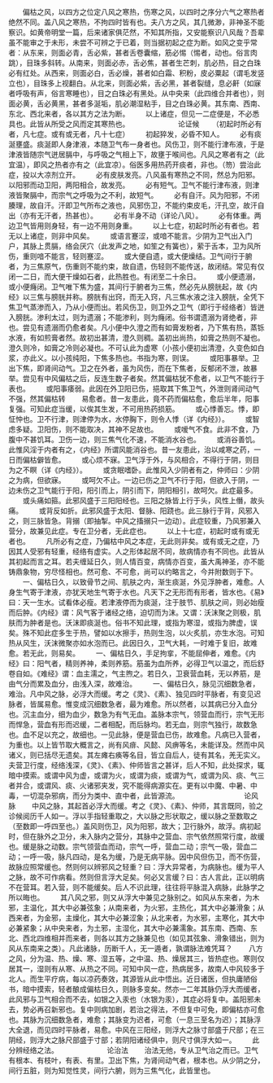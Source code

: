 <!-- { "loadSidebar": true } -->
　　偏枯之风，以四方之位定八风之寒热，伤寒之风，以四时之序分六气之寒热者绝然不同。盖八风之寒热，不拘四时皆有也。夫八方之风，其几微渺，非神圣不能察识。如黄帝明堂一篇，后来诸家俱茫然，不知其所指，又安能察识八风哉？吾辈虽不能审之于未形，未尝不可辨之于已着，则当据初起之症为断。如风之变乎常者：从东来，则面必青，舌必紫，甚者舌卷囊缩，筋必惕（惕者，动也。俗言肉跳），目珠多斜转。从南来，则面必赤，舌必焦，甚者生芒刺，肌必热，目之白珠必有红处。从西来，则面必白，舌必燥，甚者如白霜、积粉，皮必粟起（谓毛发竖立也），目珠多上视翻白。从北来，则面必紫，舌必黑，甚者裂缝，息必鼾（如寐者呼吸有声，俗言寒睡也），目之白珠必有黑处。从中央来（此四维合并者也），则面必黄，舌必黄黑，甚者多涎垢，肌必潮湿粘手，目之白珠必黄。其东南、西南、东北、西北来者，各以其方之法为断。
　　以上诸症，但见一二症便是，不必悉具也。此皆从所受之风而定其寒热也。
　　
　　
　　论证候
　　（初起时所必有者，凡七症。或有或无者，凡十七症）
　　初起猝发，必昏不知人。
　　必有痰涎壅盛。痰涎即人身津液，本随卫气布一身者也。风伤卫，则不能行津布液，于是津液皆随宗气迸居膈中，与呼吸之气相上下，故壅于喉间也。凡风之寒者有之（此宜温），即风之热者亦有之（此宜凉）。俗医多用热药开痰者，非也。（笏）尝治此症，投以大凉剂立开。
　　必有皮肤发亮。八风虽有寒热之不同，然总为阳邪。以阳邪而动卫阳，两阳相合，故发亮。
　　必有短气。卫气不能行津布液，则津液皆聚膈中，而宗气之呼吸为之不利，故短气。
　　必有自汗。风为阳邪，不闭腠理，故自汗。汗即卫气所布之液也，风邪伤卫，不能约束皮毛，汗孔空，故汗自出（亦有无汗者，热甚也）。
　　必有半身不动（详论八风）。
　　必有体重。两边卫气皆用则身轻，有一边不用则身重。
　　以上七症，初起时所必有者也。若无以上诸症，则非中风矣。
　　或语言蹇涩，或喑不能言。少阴为卫气出入门户，其脉上贯膈，络会厌穴（此发声之地，如笙之有簧也），萦于舌本，卫为风所伤，重则喑不能言，轻则蹇涩。
　　或大便自遗，或大便燥结。卫气间行于腑者，为三焦原气，伤重则不能约束，故自遗，伤轻则不能传送，故闭结。常见有仅闭一二日，而大便干燥如石者，此热胜也。有闭至二十余日。
　　或小便遗溺，或小便癃闭。卫气唯下焦为盛，其间行于腑者为三焦，然必先从膀胱起，故《内经》以三焦与膀胱并称。膀胱有出窍，而无入窍，凡三焦水液之注入膀胱，全凭下焦卫气蒸渗而入，乃从小便而出。若风伤卫，则卫外之卫气（即行于经络者）皆迸入膀胱。渗利太过，则为遗溺；不能渗利，则为癃闭。俗书谓遗溺为肾绝者，非也。尝见有遗溺而仍愈者矣。凡小便中久澄之而有如膏发粉者，乃下焦有热，蒸铄水液，有如煎膏者然。故初出甚清，澄久则稠。盖初出尚热，如膏之热则不凝也。澄久则冷，如膏之冷则必凝也。不可认此为虚寒（小孩小便初出清澄，久变色如白浆，亦此义。以小孩纯阳，下焦多热也。书指为寒，则误。
　　或阳事暴举。卫出下焦，即肾间动气。卫之在外者，虽为风伤，而在下焦者，反郁闭不泄，故暴举。尝见有中风偏枯之后，反连生数子者矣。然其偏枯犹不愈者，以卫气不能行于表也。
　　或阳事痿弱。此因在外卫阳已伤，挹取其下焦卫气，外泄则肾间动气不强，然其偏枯转
　　易愈者。昔一友患此，竟不药而偏枯愈，愈后半年，阳事复强。可知此症当缓，以俟其生发，不可用热药损筋。
　　或心悸善忘。悸，即怔忡也。卫不行津，则津停为水，水停胸下，则令人悸（详《内经》）。
　　或智虑多疑。卫阳伤，则不能取决，其神不足故也。
　　或嗳气不食。此非不食，乃腹中不甚饥耳。卫伤一边，则三焦气化不速，不能消水谷也。
　　或消谷善饥。此惟风淫于内者有之，《内经》所谓风能消谷也。昔一友患此，治以咸寒之药，一日而偏枯僻皆愈。
　　或心烦不寐。卫气浮于外，与风相合，不得行于阴，则目为之不瞑（详《内经》）。
　　或贪眠嗜卧。此惟风入少阴者有之，仲师曰：少阴之为病，但欲寐。
　　或呵欠不止。一边已伤之卫气不行于阳，但欲入于阴，一边未伤之卫气能行于阳，阳引而上，阴引而下，阴阳相引，故呵欠。此症最多。
　　或头痛如箍。此邪风盛于三阳阳经也。三阳之脉皆上行于头，风性上僭，故头痛。
　　或背反如折。此邪风盛于太阳、督脉、阳跷也。此三脉行于背，风邪入之，则三脉皆急。背搦（即抽掣。中风之搐搦只一边动）。此症较重，乃风邪兼入营分，故兼见此症。专在卫分者，无此症也。
　　以上十七症，初起时或有或无者也。
　　凡所必有之症，乃偏枯中风之本症，无此则非矣。或有或无之症，乃因其人受邪有轻重，经络有虚实。人之形体起居不同，故病情亦有不同也。此皆从其初起而言之耳。若夫缠延日久，则人情百变，病情亦百变，虽大禹神圣，亦不能铸鼎象物，穷尽怪相也。然可愈、不可愈，尚可以约略言之，今并附数则于下。
　　一、偏枯日久，以致骨节之间、肌肤之内，渐生痰涎，外见浮肿者，难愈。人身生气寄于津液，亦犹天地生气寄于水也。凡天下之无形而有形者，皆水也。《易》曰：天一生水。试看体必瘦。若津液停而为痰涎，注于肢节、肌肤之间，则必始瘦而后肿。《内经》谓：风气客于诸经之络，迫切而为沫。又谓：沃沫聚之则极，肌肤而为肿者是也。沃沫即痰涎也。俗书不知此理，或指为寒湿，或指为脾虚，误矣。殊不知此症多生于热，譬如以水擦手，热则生泡，以火炙肌，亦生水泡。可知热从风生，沃沫微聚亦如水泡而已。此因日久，卫气大耗，一时难于复旧，故难愈。若无此，则易矣。
　　一、偏枯日久，手足拘挛，不能屈伸者，难愈。《内经》曰：阳气者，精则养神，柔则养筋。筋虽为血所养，必得卫气以温之，而后舒卷自如。《难经》谓：血主濡之，气主煦之。若日久，卫衰营血耗，无以养筋，是由气分而累及血分，由浅入深，故难治。
　　一、偏枯日久，脉见沉细数急者，难治。凡中风之脉，必浮大而缓。考之《灵》、《素》、独见四时平脉者，有变见迟脉者，皆属易愈。惟变成沉细数急者，最为难愈。所以然者，以其病已分入血分也。沉主血分，细为血少，数急为有气无血。盖脉本宗气，领营血而行，宗气无形而悍急，营血有形而迟缓，二者相配，而后脉均。若无血，则宗气独行，故数急也。血不足以充之，故细也。一见此脉，便是营血已伤，故难愈。凡病已入营者，为重也。以上皆节取大概言之，尚有风痱、风懿、风痹等名，未能详及。然而中风诸义，则已括尽无遗矣。其左瘫右痪等名目，皆立自后人，徒有其名，羌无实义。夫营卫行度，经络浅深，《灵》、《素》、仲师皆言之甚详，后人不知，此处探求，辄暗中摸索。或谓中风为虚，或谓为火，或谓为痰，或谓为气，或谓为风、痰、气三者并合，或谓风、痰、火诸邪夹发，究不能得病源实在。更有以中魔、中暑、中毒，一切混杂邪病，而分为类中、直中者，此皆源流。
　　
　　
　　
　　论风脉
　　中风之脉，其起首必浮大而缓。考之《灵》、《素》、仲师，其言既同，验之诊候阅历千人如一。浮以手指轻重取之，大以脉之形状取之，缓以脉之至数取之（至数即一呼四至也。）盖风则伤卫，风为阳邪，故大；卫行脉外，故浮。病初起时，但在脉外之卫分，未入脉内之营分，其脉中之营血、宗气依然照常行度，故缓也。缓是脉之动数。宗气领营血而动，宗气一呼，营血二动；宗气一吸，营血二动；一呼一吸，脉凡四动，是名为缓，乃是无病平脉。因中风但伤卫，而不伤营，故脉应照常缓也。然则何以辨邪风之轻重？曰：浮大异常者，为病脉也。缓为平人之脉，故不可作病看。然则但言浮大足矣。何必又言缓？曰：古人言此，正以明病不在营耳。若入营，则不能缓矣。后人不识此理，往往将平脉混入病脉，此脉学之所以晦也。
　　其八风之邪，则又从浮大中兼见之脉别之。如风从东来者，为木邪，主温化，其大中必兼弦象；从南来者，为火邪，主热化，其大中必兼滑象；从西来者，为金邪，主燥化，其大中必兼涩象；从北来者，为水邪，主寒化，其大中必兼紧象；从中央来者，为土邪，主湿化，其大中必兼濡象。其东南、西南、东北、西北四维相并而来者，则各以其方之脉兼见也（如见其弦象、滑象错出，则为风从东南来之类）。凡此诸脉，历断千人，无一遁者，孰谓脉法难凭耳？
　　八方之风，分为温、热、燥、寒、湿五等，之中温、热、燥居其三，皆热症也。寒则仅居其一，湿则有从寒、从热之不同。可知中风一症，热病居多，故南人中风较多于北人。而生平疗病，每以凉药奏效，其源皆从此中悟出。近日诸医，但执庸陋俗书，暗中摸索，轻者酿成偏枯日久，则脉多变矣。然亦一二年其脉仍浮大而缓者，此风邪与卫气相合而不去，如银之入汞也（水银为汞），其症必将复中。盖阳邪未去，势必再召新邪也。复中则病加剧，若治之得法，不但复中可免，即偏枯亦可愈也。其脉为沉细数急者，难愈；其脉变为迟者，可愈（一息三至名为迟）；其脉浮大全退，而见四时平脉者，易愈。中风在三阳经，则浮大之脉寸部盛于尺部；在三阴经，则浮大之脉尺部盛于寸部；若阴阳诸经俱中，则尺寸俱浮大如一。
　　此分辨经络之法。
　　
　　
　　论治法
　　治法无他，专从卫气治之而已。卫气有根本、有枝叶，有表、有里。卫出下焦，为肾间动气者，根本也。从少阴之分，间行五脏，则为知觉性灵，间行六腑，则为三焦气化，此皆里也。
